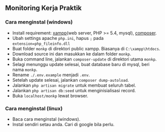 ## Monitoring Kerja Praktik

### Cara menginstal (windows)
 - Install requirement: [xampp](https://www.apachefriends.org/download.html)(web server, PHP >= 5.4, mysql), [composer](https://getcomposer.org/download).
 - Ubah settings apache `php.ini`, hapus `;` pada `extension=php_fileinfo.dll`
 - Buat folder `monkp` di direktori public xampp. Biasanya di `C:\xampp\htdocs`.
 - Download source ini dan masukkan ke dalam folder `monkp`.
 - Buka command line, jalankan `composer-update` di direktori utama `monkp`.
 - Selagi menunggu update selesai, buat database baru di mysql, beri nama `monkp`.
 - Rename `./.env.example` menjadi `.env`.
 - Setelah update selesai, jalankan `composer dump-autoload`.
 - Jalankan `php artisan migrate` untuk membuat seluruh tabel.
 - Jalankan `php artisan db:seed` untuk menginisialisasi record.
 - Buka `localhost/monkp` lewat browser.

### Cara menginstal (linux)
 - Baca cara menginstal (windows).
 - Instal sendiri setau anda. Cari di google bila perlu.

